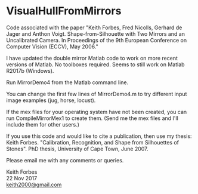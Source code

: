 # VisualHullFromMirrors
Code associated with the paper "Keith Forbes, Fred Nicolls, Gerhard de Jager and Anthon Voigt. Shape-from-Silhouette with Two Mirrors and an Uncalibrated Camera. In Proceedings of the 9th European Conference on Computer Vision (ECCV), May 2006."

I have updated the double mirror Matlab code to work on more recent versions of Matlab. No toolboxes required. Seems to still work on Matlab R2017b (Windows).

Run MirrorDemo4 from the Matlab command line.

You can change the first few lines of MirrorDemo4.m to try different input image examples (jug, horse, locust).

If the mex files for your operating system have not been created, you can run CompileMirrorMex1 to create them. (Send me the mex files and I'll include them for other users.)

If you use this code and would like to cite a publication, then use my thesis:
Keith Forbes. "Calibration, Recognition, and Shape from Silhouettes of Stones". PhD thesis, University of Cape Town, June 2007. 

Please email me with any comments or queries.

Keith Forbes  
22 Nov 2017  
keith2000@gmail.com  

